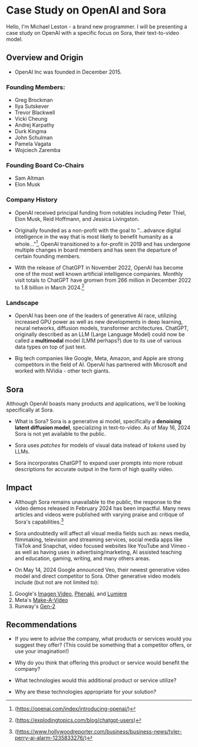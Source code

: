 # Case Study on OpenAI and Sora

Hello, I'm Michael Leston - a brand new programmer. I will be presenting a case
study on OpenAI with a specific focus on Sora, their text-to-video model.

## Overview and Origin

* OpenAI Inc was founded in December 2015.

### Founding Members:

- Greg Brockman
- Ilya Sutskever
- Trevor Blackwell
- Vicki Cheung
- Andrej Karpathy
- Durk Kingma
- John Schulman
- Pamela Vagata
- Wojciech Zaremba

### Founding Board Co-Chairs

- Sam Altman
- Elon Musk

### Company History

* OpenAI received principal funding from notables including Peter Thiel, Elon Musk, Reid Hoffmann, and Jessica Livingston.

* Originally founded as a non-profit with the goal to "...advance digital intelligence in the way that is most likely to benefit humanity as a whole..."[^1], OpenAI transitioned to a for-profit in 2019 and has undergone multiple changes in board members and has seen the departure of certain founding members.  

* With the release of ChatGPT in November 2022, OpenAI has become one of the most well known artificial intelligence companies. Monthly visit totals to ChatGPT have gromwn from 266 million in December 2022 to 1.8 billion in March 2024.[^2]

### Landscape

* OpenAI has been one of the leaders of generative AI race, utilizing increased GPU power as well as new developments in deep learning, neural networks, diffusion models, transformer architectures. ChatGPT, originally described as an LLM (Large Language Model) could now be called a **multimodal** model (LMM perhaps?) due to its use of various data types  on top of just text.

* Big tech companies like Google, Meta, Amazon, and Apple are strong competitors in the field of AI. OpenAI has partnered with Microsoft and worked with NVidia - other tech giants.

## Sora

Although OpenAI boasts many products and applications, we'll be looking specifically at Sora.

* What is Sora? Sora is a generative ai model, specifically a **denoising latent diffusion model**, specializing in text-to-video. As of May 16, 2024 Sora is not yet available to the public.

* Sora uses *patches* for models of visual data instead of *tokens* used by LLMs.  

* Sora incorporates ChatGPT to expand user prompts into more robust descriptions for accurate output in the form of high quality video.

## Impact

* Although Sora remains unavailable to the public, the response to the video demos released in February 2024 has been impactful. Many news articles and videos were published with varying praise and critique of Sora's capabilities.[^3] 

* Sora undoubtedly will affect all visual media fields such as: news media, filmmaking, television and streaming services, social media apps like TikTok and Snapchat, video focused websites like YouTube and Vimeo - as well as having uses in advertising/marketing, AI assisted teaching and education, gaming, writing, and many others areas.

* On May 14, 2024 Google announced Veo, their newest generative video model and direct competitor to Sora. Other generative video models include (but not are not limited to):

1. Google's [Imagen Video](https://imagen.research.google/video/), [Phenaki](https://phenaki.video/), and [Lumiere](https://lumiere-video.github.io/)
2. Meta's [Make-A-Video](https://makeavideo.studio/)
3. Runway's [Gen-2](https://research.runwayml.com/gen2)

## Recommendations

* If you were to advise the company, what products or services would you suggest they offer? (This could be something that a competitor offers, or use your imagination!)

* Why do you think that offering this product or service would benefit the company?

* What technologies would this additional product or service utilize?

* Why are these technologies appropriate for your solution?

[^1]:(https://openai.com/index/introducing-openai/)
[^2]:(https://explodingtopics.com/blog/chatgpt-users)
[^3]:(https://www.hollywoodreporter.com/business/business-news/tyler-perry-ai-alarm-1235833276/)